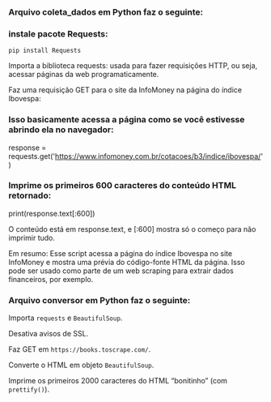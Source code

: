 ### Arquivo coleta_dados em Python faz o seguinte:

### instale pacote Requests:
`pip install Requests`

Importa a biblioteca requests: usada para fazer requisições HTTP, ou seja, acessar páginas da web programaticamente.

Faz uma requisição GET para o site da InfoMoney na página do índice Ibovespa:

### Isso basicamente acessa a página como se você estivesse abrindo ela no navegador:
response = requests.get('https://www.infomoney.com.br/cotacoes/b3/indice/ibovespa/') 

### Imprime os primeiros 600 caracteres do conteúdo HTML retornado:
print(response.text[:600])

O conteúdo está em response.text, e [:600] mostra só o começo para não imprimir tudo.

Em resumo:
Esse script acessa a página do índice Ibovespa no site InfoMoney e mostra uma prévia do código-fonte HTML da página. 
Isso pode ser usado como parte de um web scraping para extrair dados financeiros, por exemplo.

### Arquivo conversor em Python faz o seguinte:

Importa `requests` e `BeautifulSoup`.

Desativa avisos de SSL.

Faz GET em `https://books.toscrape.com/`.

Converte o HTML em objeto `BeautifulSoup`.

Imprime os primeiros 2000 caracteres do HTML “bonitinho” (com `prettify()`).

